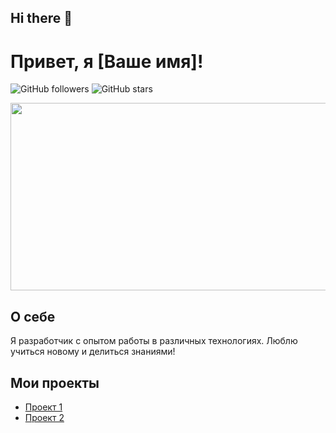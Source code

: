 ## Hi there 👋

# Привет, я [Ваше имя]!

![GitHub followers](https://img.shields.io/github/followers/russuran?style=social)
![GitHub stars](https://img.shields.io/github/stars/russuran?style=social)

<div align="center">
  <img src="https://media.giphy.com/media/dWesBcTLavkZuG35MI/giphy.gif" width="600" height="300"/>
</div>


## О себе
Я разработчик с опытом работы в различных технологиях. Люблю учиться новому и делиться знаниями!

## Мои проекты
- [Проект 1](ссылка_на_проект_1)
- [Проект 2](ссылка_на_проект_2)

<!--
**russuran/russuran** is a ✨ _special_ ✨ repository because its `README.md` (this file) appears on your GitHub profile.

Here are some ideas to get you started:

- 🔭 I’m currently working on ...
- 🌱 I’m currently learning ...
- 👯 I’m looking to collaborate on ...
- 🤔 I’m looking for help with ...
- 💬 Ask me about ...
- 📫 How to reach me: ...
- 😄 Pronouns: ...
- ⚡ Fun fact: ...
-->
